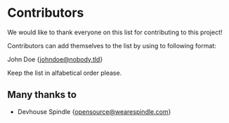 # Contributors
We would like to thank everyone on this list for contributing to this project!

Contributors can add themselves to the list by using to following format:

John Doe {johndoe@nobody.tld}

Keep the list in alfabetical order please.

## Many thanks to

* Devhouse Spindle {opensource@wearespindle.com}
